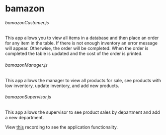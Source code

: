 # bamazon

<h6>bamazonCustomer.js</h6>
<p>This app allows you to view all items in a database and then place an order for any item in the table. If there is not enough inventory an error message will appear. Otherwise, the order will be completed. When the order is completed the table is updated and the cost of the order is printed.</p>

<h6>bamazonManager.js</h6>
<p>This app allows the manager to view all products for sale, see products with low inventory, update inventory, and add new products.</p>

<h6>bamazonSupervisor.js</h6>
<p>This app allows the supervisor to see product sales by department and add a new department.</p>

<p>View <a href="https://drive.google.com/file/d/1bTfvNdyUhy4aVqVd2-C7h7XD6wUo-URS/view">this</a> recording to see the application functionality.</p>
